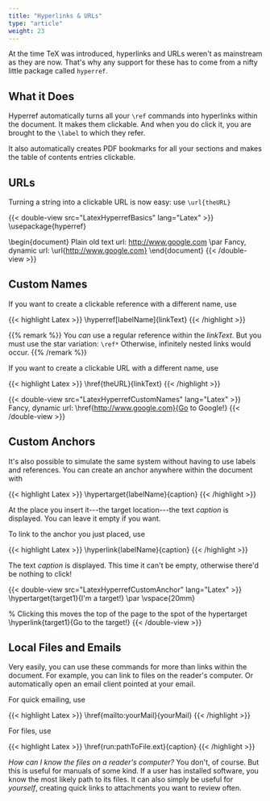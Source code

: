 ```yaml
---
title: "Hyperlinks & URLs"
type: "article"
weight: 23
---
```


At the time TeX was introduced, hyperlinks and URLs weren't as mainstream as they are now. That's why any support for these has to come from a nifty little package called `hyperref`.

## What it Does

Hyperref automatically turns all your `\ref` commands into hyperlinks within the document. It makes them clickable. And when you do click it, you are brought to the `\label` to which they refer. 

It also automatically creates PDF bookmarks for all your sections and makes the table of contents entries clickable.

## URLs

Turning a string into a clickable URL is now easy: use `\url{theURL}`

{{< double-view src="LatexHyperrefBasics" lang="Latex" >}}
\usepackage{hyperref}

\begin{document}
    Plain old text url: http://www.google.com
    \par Fancy, dynamic url: \url{http://www.google.com}
\end{document}
{{< /double-view >}}

## Custom Names

If you want to create a clickable reference with a different name, use

{{< highlight Latex >}}
\hyperref[labelName]{linkText}
{{< /highlight >}}

{{% remark %}}
You _can_ use a regular reference within the *linkText*. But you must use the star variation: `\ref*` Otherwise, infinitely nested links would occur.
{{% /remark %}}

If you want to create a clickable URL with a different name, use

{{< highlight Latex >}}
\href{theURL}{linkText}
{{< /highlight >}}

{{< double-view src="LatexHyperrefCustomNames" lang="Latex" >}}
Fancy, dynamic url: \href{http://www.google.com}{Go to Google!}
{{< /double-view >}}

## Custom Anchors

It's also possible to simulate the same system without having to use labels and references. You can create an anchor anywhere within the document with

{{< highlight Latex >}}
\hypertarget{labelName}{caption}
{{< /highlight >}}

At the place you insert it---the target location---the text *caption* is displayed. You can leave it empty if you want. 

To link to the anchor you just placed, use

{{< highlight Latex >}}
\hyperlink{labelName}{caption}
{{< /highlight >}}

The text *caption* is displayed. This time it can't be empty, otherwise there'd be nothing to click!

{{< double-view src="LatexHyperrefCustomAnchor" lang="Latex" >}}
\hypertarget{target1}{I'm a target!} \par
\vspace{20mm}

% Clicking this moves the top of the page to the spot of the hypertarget
\hyperlink{target1}{Go to the target!}
{{< /double-view >}}

## Local Files and Emails

Very easily, you can use these commands for more than links within the document. For example, you can link to files on the reader's computer. Or automatically open an email client pointed at your email.

For quick emailing, use

{{< highlight Latex >}}
\href{mailto:yourMail}{yourMail}
{{< /highlight >}}

For files, use

{{< highlight Latex >}}
\href{run:pathToFile.ext}{caption}
{{< /highlight >}}

_How can I know the files on a reader's computer?_ You don't, of course. But this is useful for manuals of some kind. If a user has installed software, you know the most likely path to its files. It can also simply be useful for _yourself_, creating quick links to attachments you want to review often.